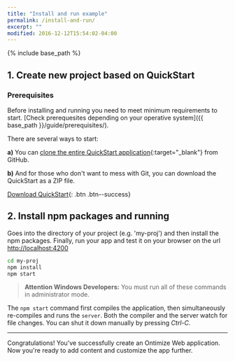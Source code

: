 ```yaml
---
title: "Install and run example"
permalink: /install-and-run/
excerpt: ""
modified: 2016-12-12T15:54:02-04:00
---
```


{% include base_path %}


## 1. Create new project based on QuickStart

### Prerequisites

Before installing and running you need to meet minimum requirements to start. [Check prerequesites depending on your operative system]({{ base_path }}/guide/prerequisites/).


There are several ways to start:

**a)** You can [clone the entire QuickStart application](https://github.com/OntimizeWeb/ontimize-web-ngx-quickstart){:target="_blank"} from GitHub.

**b)** And for those who don't want to mess with Git, you can download the QuickStart as a ZIP file.

[<i class="fa fa-download"></i> Download QuickStart](https://github.com/ontimizeweb/ontimize-web-ngx-quickstart/archive/master.zip){: .btn .btn--success}



## 2. Install npm packages and running

Goes into the directory of your project (e.g. 'my-proj') and then install the npm packages. Finally, run your app and test it on your browser
on the url [http://localhost:4200](http://localhost:4200)

```bash
cd my-proj
npm install
npm start
```
> **Attention Windows Developers:**  You must run all of these commands in administrator mode.

The `npm start` command first compiles the application, then simultaneously re-compiles and runs the `server`.
Both the compiler and the server watch for file changes. You can shut it down manually by pressing *Ctrl-C*.

---
Congratulations! You've successfully create an Ontimize Web application. Now you're ready to add content and customize the app further.
